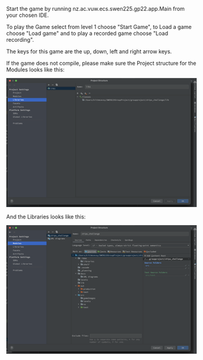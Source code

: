Start the game by running nz.ac.vuw.ecs.swen225.gp22.app.Main from your chosen IDE.

To play the Game select from level 1 choose "Start Game", to Load a game choose "Load game" and to play a recorded game choose "Load recording".

The keys for this game are the up, down, left and right arrow keys.


If the game does not compile, please make sure the Project structure for the Modules looks like this:

![](./readmeAssets/Libraries_example.png)

And the Libraries looks like this:

![](./readmeAssets/Modules_Example.png)

